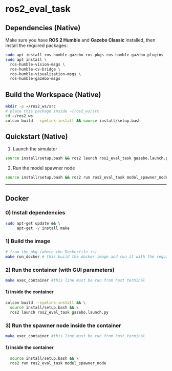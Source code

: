 # ros2_eval_task

## Dependencies (Native)
Make sure you have **ROS 2 Humble** and **Gazebo Classic** installed, then install the required packages:

```bash
sudo apt install ros-humble-gazebo-ros-pkgs ros-humble-gazebo-plugins
sudo apt install \
  ros-humble-vision-msgs \
  ros-humble-cv-bridge \
  ros-humble-visualization-msgs \
  ros-humble-gazebo-msgs
```

## Build the Workspace (Native)
```bash
mkdir -p ~/ros2_ws/src
# place this package inside ~/ros2_ws/src
cd ~/ros2_ws
colcon build --symlink-install && source install/setup.bash
```

## Quickstart (Native)
1. Launch the simulator
```bash
source install/setup.bash && ros2 launch ros2_eval_task gazebo.launch.py
```
2. Run the model spawner node
```bash
source install/setup.bash && ros2 run ros2_eval_task model_spawner_node
```

---

## Docker
### 0) Install dependencies
```bash
sudo apt-get update && \
     apt-get -y install make
```
### 1) Build the image
```bash
# from the pkg (where the Dockerfile is)
make run_docker # this build the docker image and run it with the required image
```
### 2) Run the container (with GUI parameters)
```bash
make exec_container #this line must be run from host terminal
```
#### 1) inside the container
```bash
colcon build --symlink-install && \
  source install/setup.bash && \
  ros2 launch ros2_eval_task gazebo.launch.py
```
### 3) Run the spawner node inside the container
```bash
make exec_container #this line must be run from host terminal
```
#### 1) inside the container
```bash
  source install/setup.bash && \
  ros2 run ros2_eval_task model_spawner_node
```
